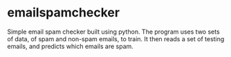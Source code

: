 # emailspamchecker
Simple email spam checker built using python.  The program uses two sets of data, of spam and non-spam emails, to train.  It then reads a set of testing emails, and predicts which emails are spam.
